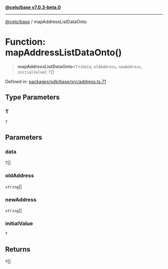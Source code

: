 [**@celo/base v7.0.3-beta.0**](../README.md)

***

[@celo/base](../README.md) / mapAddressListDataOnto

# Function: mapAddressListDataOnto()

> **mapAddressListDataOnto**\<`T`\>(`data`, `oldAddress`, `newAddress`, `initialValue`): `T`[]

Defined in: [packages/sdk/base/src/address.ts:71](https://github.com/celo-org/developer-tooling/blob/master/packages/sdk/base/src/address.ts#L71)

## Type Parameters

### T

`T`

## Parameters

### data

`T`[]

### oldAddress

`string`[]

### newAddress

`string`[]

### initialValue

`T`

## Returns

`T`[]

